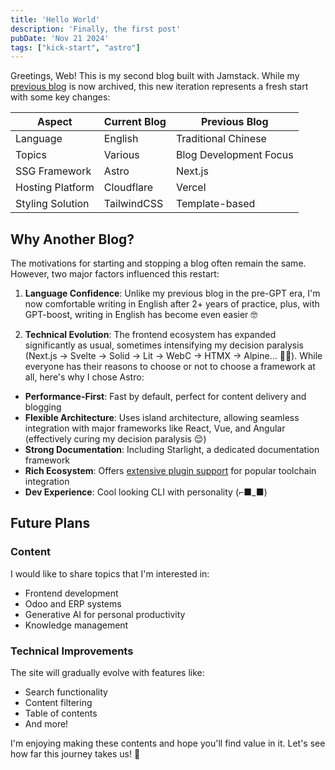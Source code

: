 ```yaml
---
title: 'Hello World'
description: 'Finally, the first post'
pubDate: 'Nov 21 2024'
tags: ["kick-start", "astro"]
---
```


Greetings, Web! This is my second blog built with Jamstack. While my [previous blog](https://personal-blog-khaki.vercel.app) is now archived, this new iteration represents a fresh start with some key changes:

| Aspect               | Current Blog | Previous Blog           |
|---------------------|--------------|------------------------|
| Language            | English      | Traditional Chinese     |
| Topics              | Various      | Blog Development Focus  |
| SSG Framework       | Astro        | Next.js                |
| Hosting Platform    | Cloudflare   | Vercel                 |
| Styling Solution    | TailwindCSS  | Template-based         |

## Why Another Blog?

The motivations for starting and stopping a blog often remain the same. However, two major factors influenced this restart:

1. **Language Confidence**: Unlike my previous blog in the pre-GPT era, I'm now comfortable writing in English after 2+ years of practice, plus, with GPT-boost, writing in English has become even easier 🤓

2. **Technical Evolution**: The frontend ecosystem has expanded significantly as usual, sometimes intensifying my decision paralysis (Next.js → Svelte → Solid → Lit → WebC → HTMX → Alpine... 😵‍💫). While everyone has their reasons to choose or not to choose a framework at all, here's why I chose Astro:

- **Performance-First**: Fast by default, perfect for content delivery and blogging
- **Flexible Architecture**: Uses island architecture, allowing seamless integration with major frameworks like React, Vue, and Angular (effectively curing my decision paralysis 😌)
- **Strong Documentation**: Including Starlight, a dedicated documentation framework
- **Rich Ecosystem**: Offers [extensive plugin support](https://astro.build/integrations/) for popular toolchain integration
- **Dev Experience**: Cool looking CLI with personality (⌐■_■)

## Future Plans

### Content
I would like to share topics that I'm interested in:
- Frontend development
- Odoo and ERP systems
- Generative AI for personal productivity
- Knowledge management

### Technical Improvements
The site will gradually evolve with features like:
- Search functionality
- Content filtering
- Table of contents
- And more!

I'm enjoying making these contents and hope you'll find value in it. Let's see how far this journey takes us! 🚀